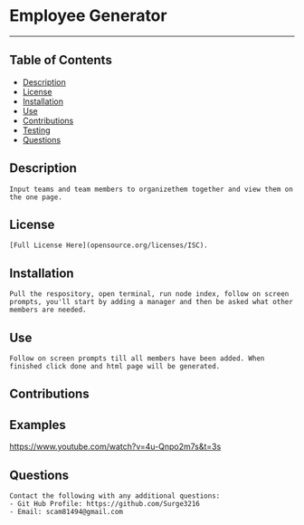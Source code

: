 # Employee Generator
---
## Table of Contents
* [Description](#description)
* [License](#license)
* [Installation](#installation)
* [Use](#use)
* [Contributions](#contributions)
* [Testing](#testing)
* [Questions](#questions)
## Description
    Input teams and team members to organizethem together and view them on the one page.
## License
    [Full License Here](opensource.org/licenses/ISC).
## Installation
    Pull the respository, open terminal, run node index, follow on screen prompts, you'll start by adding a manager and then be asked what other members are needed. 
## Use
    Follow on screen prompts till all members have been added. When finished click done and html page will be generated.
## Contributions
    
## Examples
https://www.youtube.com/watch?v=4u-Qnpo2m7s&t=3s
    
## Questions
    Contact the following with any additional questions:
    - Git Hub Profile: https://github.com/Surge3216
    - Email: scam81494@gmail.com

